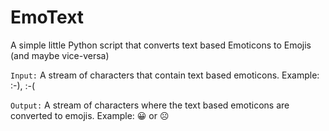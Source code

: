 # EmoText
A simple little Python script that converts text based Emoticons to Emojis (and maybe vice-versa)

`Input:` A stream of characters that contain text based emoticons. Example: :-), :-( 

`Output:` A stream of characters where the text based emoticons are converted to emojis. Example: 😀 or ☹️
